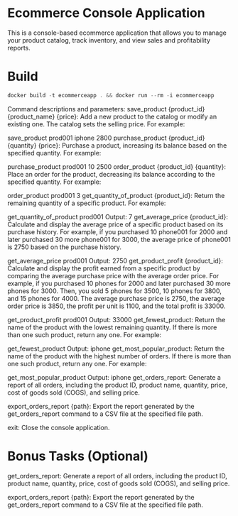 # Ecommerce Console Application
This is a console-based ecommerce application that allows you to manage your product catalog, track inventory, and view sales and profitability reports.

# Build
```java
docker build -t ecommerceapp . && docker run --rm -i ecommerceapp
```
Command descriptions and parameters:
save_product {product_id} {product_name} {price}: Add a new product to the catalog or modify an existing one. The catalog sets the selling price. For example:

save_product prod001 iphone 2800
purchase_product {product_id} {quantity} {price}: Purchase a product, increasing its balance based on the specified quantity. For example:

purchase_product prod001 10 2500
order_product {product_id} {quantity}: Place an order for the product, decreasing its balance according to the specified quantity. For example:

order_product prod001 3
get_quantity_of_product {product_id}: Return the remaining quantity of a specific product. For example:

get_quantity_of_product prod001
Output: 7
get_average_price {product_id}: Calculate and display the average price of a specific product based on its purchase history. For example, if you purchased 10 phone001 for 2000 and later purchased 30 more phone001 for 3000, the average price of phone001 is 2750 based on the purchase history.

get_average_price prod001
Output: 2750
get_product_profit {product_id}: Calculate and display the profit earned from a specific product by comparing the average purchase price with the average order price. For example, if you purchased 10 phones for 2000 and later purchased 30 more phones for 3000. Then, you sold 5 phones for 3500, 10 phones for 3800, and 15 phones for 4000. The average purchase price is 2750, the average order price is 3850, the profit per unit is 1100, and the total profit is 33000.

get_product_profit prod001
Output: 33000
get_fewest_product: Return the name of the product with the lowest remaining quantity. If there is more than one such product, return any one. For example:

get_fewest_product
Output: iphone
get_most_popular_product: Return the name of the product with the highest number of orders. If there is more than one such product, return any one. For example:

get_most_popular_product
Output: iphone
get_orders_report: Generate a report of all orders, including the product ID, product name, quantity, price, cost of goods sold (COGS), and selling price.

export_orders_report {path}: Export the report generated by the get_orders_report command to a CSV file at the specified file path.

exit: Close the console application.

# Bonus Tasks (Optional)
get_orders_report: Generate a report of all orders, including the product ID, product name, quantity, price, cost of goods sold (COGS), and selling price.

export_orders_report {path}: Export the report generated by the get_orders_report command to a CSV file at the specified file path.

